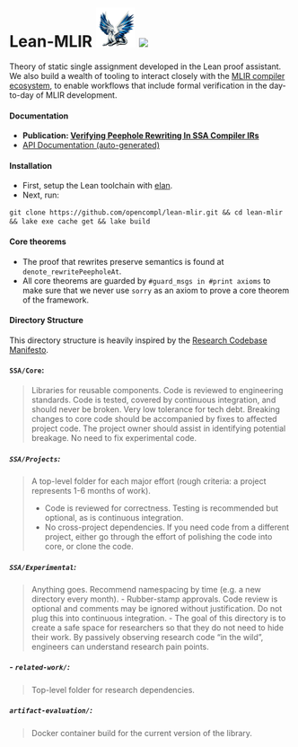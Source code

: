 <h1>
Lean-MLIR
<img src="./images/logo.png"
     alt="LeanMLIR" title="LeanMLIR"
     class="center"
     width=80 height=80
     style="width: 2.5em; height: 2.5em"/>

<img src="https://github.com/opencompl/lean-mlir/actions/workflows/ci.yml/badge.svg" />
</h1>
     


Theory of static single assignment developed in the Lean proof assistant.
We also build a wealth of tooling to interact closely with the [MLIR compiler ecosystem](https://mlir.llvm.org/),
to enable workflows that include formal verification in the day-to-day of MLIR development.

#### Documentation

- **Publication: [Verifying Peephole Rewriting In SSA Compiler IRs](https://arxiv.org/abs/2407.03685)**
- [API Documentation (auto-generated)](https://opencompl.github.io/lean-mlir/)

#### Installation

- First, setup the Lean toolchain with [elan](https://github.com/leanprover/elan?tab=readme-ov-file#installation).
- Next, run:

```
git clone https://github.com/opencompl/lean-mlir.git && cd lean-mlir && lake exe cache get && lake build
```

#### Core theorems

- The proof that rewrites preserve semantics is found at `denote_rewritePeepholeAt`.
- All core theorems are guarded by `#guard_msgs in #print axioms` to make sure that we never use `sorry` as an axiom to prove
  a core theorem of the framework.

#### Directory Structure

This directory structure is heavily inspired by the [Research Codebase Manifesto](https://www.moderndescartes.com/essays/research_code/).

#### `SSA/Core`: 

> Libraries for reusable components. Code is reviewed to
> engineering standards. Code is tested, covered by continuous integration, and
> should never be broken. Very low tolerance for tech debt.
> Breaking changes to core code should be accompanied by fixes to affected
> project code. The project owner should assist in identifying potential
> breakage. No need to fix experimental code.

##### `SSA/Projects`: 

> A top-level folder for each major effort (rough criteria: a project represents 1-6 months of work).
>   - Code is reviewed for correctness. Testing is recommended but optional, as
>     is continuous integration.
>   - No cross-project dependencies. If you need code from a different project,
>     either go through the effort of polishing the code into core, or clone
>     the code.

##### `SSA/Experimental`:

> Anything goes. Recommend namespacing by time (e.g. a new directory every month).
>     - Rubber-stamp approvals. Code review is optional and comments may be
>       ignored without justification. Do not plug this into continuous
>       integration.
>     - The goal of this directory is to create a safe space for researchers so
>       that they do not need to hide their work. By passively observing research
>       code “in the wild”, engineers can understand research pain points.

##### - `related-work/`: 

> Top-level folder for research dependencies.

##### `artifact-evaluation/`:

> Docker container build for the current version of the library.

